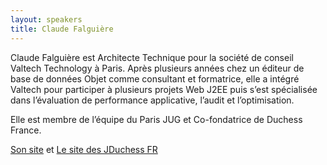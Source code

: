 ```yaml
---
layout: speakers
title: Claude Falguière
---
```

Claude Falguière est Architecte Technique pour la société de conseil Valtech Technology à Paris. Après plusieurs années chez un éditeur de base de données Objet comme consultant et formatrice, elle a intégré Valtech pour participer à plusieurs projets Web J2EE puis s’est spécialisée dans l’évaluation de performance applicative, l’audit et l’optimisation.

Elle est membre de l’équipe du Paris JUG et Co-fondatrice de Duchess France.

[Son site](http://cfalguiere.wordpress.com/) et [Le site des JDuchess FR](http://jduchess.org/duchess-france/)
